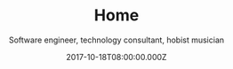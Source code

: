 ---
title: Home
date: 2017-10-18T08:00:00.000Z
meta:
  title: Ante Mihalj senior software engineer - personal web
  keywords: senior software developer,senior engineer,.NET development,go-lang development,Salesforce development,Cloud development
  description: I am a software engineer with 15 years of professional development experience in various technologies 
h1: Ante Mihalj
subtitle: Software engineer, technology consultant, hobist musician
avatar:
  alt: Ante Mihalj
  image_xs: /img/ante-xs.png
  image_m: /img/ante-s.png
  image_l: /img/ante-m.png
  image_xl: /img/ante-l.png
social:
  twitter: https://twitter.com/ante_mihalj
  facebook: https://www.facebook.com/ante.mihalj.94
  linkedin: https://www.linkedin.com/in/ante-mihalj-a3558050/
  github: https://github.com/amihalj

introduction:
  title: About me
  responsive_image:
    alt: Ante Mihalj
    image_xs: /img/ante-s.png
    image_l: /img/ante-m.png
    class: no_shift
  content: >-
    Hi, my name is Ante, I am a software engineer with 15-year experience in software industry. My experience includes successful team leadership combined with understanding complex business domains and delivering them into practice. I have worked with lot of technologies during my working experience and I am not afraid to take challenges, learn new things and adopt. I value hard work, team spirit and search for knowledge. I have made a full circle from "Hello worlds", building enterprise architectures, programming and designing software, playing lead dev roles in few startups (both back and front end) to client consultancy and team education.
  
personal:
  title: Short history
  subtitle: I'll try to keep it short
  content: >-
    I have started with __software development__ during my college, working with __Java__ and __.NET__ desktop frameworks. Java was still young, so was C#. Everything was Object Oriented except when I had to work with Javascript. At that time it was really Vanilla. Learning new programming languages and self-improvement were my daily basis.


    After my graduation I headed into banking IT industry, learning enterprise-level skills and technologies - IBM, Java enterprise, Websphere etc. Worked mostly with Java, seen transitions from __Java EJB__ 2 to 3. I learned a lot about that world, enterprise software and banking in general. But after few years I just couldn't keep myself out of that dynamic IT world that was outside tall banking walls. Already I have started working on side web projects with some of my college buddies, __building websites and integrating CMS__. Working with front-end and design was a countermeasure for all that banking strict world and gave me a way to express my __design skills__.


    I decided to leave banking world and try out new startup world.I have had few startup projects behind me, worked on them as the lead dev or a consultant. Most of them were __Microsoft technology__ based - building APIs on __Microsoft MVC or WebAPI__, using __Microsoft SQLServer__ in the background and building __Single Page App__ in frontend with __jQuery or Angular__. One of them had a real success, you may see what it is about [Repsly](http://www.repsly.com) or Budgeteer. The other startup  was in satellite industry, I worked on a SPA that is dashboard for ground station control center (Angular, NodeJS, Java)



    Also I spent few years doing __consultancy and development for Salesforce.com__ development based company in the UK. Salesforce.com is the __biggest cloud-based CRM platform__ and client company delivers packages and products built on that platform. Along with consulting I have worked days and nights with a dev team to deliver cloud-based e-commerce API system hosted on __Heroku__ that integrates with Salesforce and supports scalability. If you have ever worked with Salesforce, then you know what I am talking about. Salesforce limitations are one hard place between you and that rock that keeps bashing your projects.


    Currently, I am working as a __freelancer__ through my freelance agency [We Bring Apps](http://www.webringapps.com) as a __Principal technical consultant, senior developer __, working and educating a team of developers on collaborate projects or working as a software architect/consultant on projects. The team provides various development services and you can contact us if you need a __team of highly qualified software engineers__.

projects:
  title: Some of projects I have worked on
  list:

  - title: Repsly 
    image:
    description: Repsly is the most advanced field team activation and mobile sales force tool designed for mobile teams in merchandise and similar industries. It enables mobile and coordinating teams work together in real time  ... [more info](http://www.repsly.com)
    technologies: 
    - ASP.NET
    - IIS
    - Microsoft SQLServer
    - HTML5
    - CSS3
    - jQuery

  - title: Monica control center
    image:
    description: Satellite ground station graphical interface to keep instrument measurement, alarms and commands aligned. It is very satellite industry specific ... [more info](http://www.amphinicy.com/monica/)
    technologies: 
    - NodeJS
    - HTML5
    - CSS3
    - Angular
    - Gulp
    - Grunt

  - title: Basket SaaS
    image:
    description: Basket as a service - scalable cloud system that integrates with Salesforce platform and performs as a bridge between massive web traffic and salesforce limited ordering system... [more info](http://www.cloudsense.com)
    technologies: 
    - Salesforce Dev
    - PostgreSQL
    - MongoDB
    - NodeJS
    - Gulp
    - Grunt
    - HTML5
    - CSS3
    - Angular
    - Heroku
    - Docker

  - title: Budgeteer
    image:
    description: AdWords management tool that helps one keep all marketing campaings and synchronized (google and facebook)
    technologies: 
    - ASP.NET
    - Microsoft SQLServer
    - HTML5
    - CSS3
    - Gulp
    - Grunt
    - SCSS  

education:

- title: Software engineer
  organization: University of Zagreb, Faculty of Electrical Engineering and Computing, Department of Telecommunication (Croatia)
  years: 1999- 2004
  degree: Engineer of telecommunications and electronics
  level: M. Sc. in computer science

- title: High-school graduate
  organization: Mathematical gymnasium in Zagreb, Croatia (MIOC)
  years: 1995- 1999
  degree: High school

- title: Hard-work experience
  years: 2004 - now
  degree: Principal consultant

skills:

- title: Server side technologies
  points:
  - __Microsoft__ - Server, ASP.NET, Webforms, MVC, WebApi, ASP.NET Core
  - __Java__ - Java EE, Java Beans, Spring Framework, ...
  - __NodeJS__ - ExpressJS, Restify, AWS SDK, ...
  - __Linux__ - AWS EC2, Nginx

- title: Cloud and related technologies
  points:
  - __AWS__ - S3, API Gteway, Serverless lambda, SNS, SQS ...
  - __Heroku__ - deployed several apps (personal and commercial) on that platform
  - __Containers__ - Docker, Dokku
  - __Cloud web services__ - Redis, Memcache, AQMP,...

- title: Front end technologies
  points:
  - __General__ - HTML5, CSS3, SCSS, SASS
  - __Javascript__ - VanillaJS, jQuery, Angular, React
  - __Tools__ - grunt, gulp, webpack

- title: Databases
  points:
  - __Microsoft__ - SQL server, SQL Express
  - __IBM DB2__
  - __Amazon DynamoDB__
  - __Oracle__ 
  - __open source__ - MySQL, PostgreSQL
  - __MongoDB__

- title: Content managment systems
  points:
  - __Umbraco CMS__ - created a dozen of umbraco backed-up websites
  - __KeystoneJS__ - NodeJS based CMS
  - __Hugo__ + Netlify CMS - static website generator + CMS = blazing fast websites

- title: CRM
  points:
  - __Salesforce.com__ - development, integration, testing
  - __ZohoCRM__ - personal use

- title: Other
  points:
  - __Design__ - UX, paper prototyping, AB testing
  - __Versioning systems__ - git, mercurial, svn
  - __Hosting__ - Heroku, AWS, Azure, .NET 

hobbies:
  title: My hobbies
  subtitle: Well, I am not a robot, I do other things in life too
  list:
  - title: Music
    content: Playing guitar since I was a kid, both acoustic and electric - rocked socks of my parents and neighbors. Played in a few rock bands, still playing in one ... nothing too serious
    responsive_image:
      alt: Ante mihalj guitarist
      image_xs: /img/guitar-s.jpg
      image_m: /img/guitar-m.jpg
      image_xl: /img/guitar-xl.jpg
  - title: Chillin'
    content: Very rare but precious
    responsive_image:
      alt: me chillin
      image_xs: /img/chill-s.jpg
      image_m: /img/chill-m.jpg
      image_xl: /img/chill-xl.jpg
---